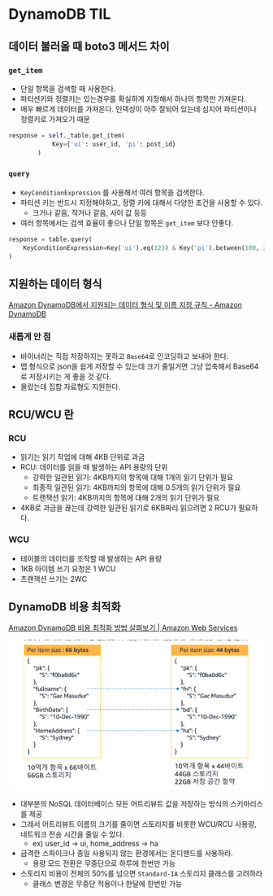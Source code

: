 # DynamoDB TIL

## 데이터 불러올 때 boto3 메서드 차이

### `get_item`

- 단일 항목을 검색할 때 사용한다.
- 파티션키와 정렬키는 있는경우를 확실하게 지정해서 하나의 항목만 가져온다.
- 매우 빠르게 데이터를 가져온다. 인덱싱이 아주 잘되어 있는데 심지어 파티션이나 정렬키로 가져오기 때문

```python
response = self._table.get_item(
            Key={'ui': user_id, 'pi': post_id}
        ) 
```

### `query`

- `KeyConditionExpression` 를 사용해서 여러 항목을 검색한다.
- 파티션 키는 반드시 지정해야하고, 정렬 키에 대해서 다양한 조건을 사용할 수 있다.
    - 크거나 같음, 작거나 같음, 사이 값 등등
- 여러 항목에서는 검색 효율이 좋으나 단일 항목은 `get_item` 보다 안좋다.

```python
response = table.query(
    KeyConditionExpression=Key('ui').eq(123) & Key('pi').between(100, 200)
)
```

## 지원하는 데이터 형식

[Amazon DynamoDB에서 지원되는 데이터 형식 및 이름 지정 규칙 - Amazon DynamoDB](https://docs.aws.amazon.com/ko_kr/amazondynamodb/latest/developerguide/HowItWorks.NamingRulesDataTypes.html)

### 새롭게 안 점

- 바이너리는 직접 저장하지는 못하고 `Base64`로 인코딩하고 보내야 한다.
- 맵 형식으로 json을 쉽게 저장할 수 있는데 크기 줄일거면 그냥 압축해서 Base64로 저장시키는 게 좋을 것 같다.
- 몰랐는데 집합 자료형도 지원한다.

## RCU/WCU 란

### RCU

- 읽기는 읽기 작업에 대해 4KB 단위로 과금
- RCU: 데이터를 읽을 때 발생하는 API 용량의 단위
    - 강력한 일관된 읽기:  4KB까지의 항목에 대해 1개의 읽기 단위가 필요
    - 최종적 일관된 읽기: 4KB까지의 항목에 대해 0.5개의 읽기 단위가 필요
    - 트랜잭션 읽기: 4KB까지의 항목에 대해 2개의 읽기 단위가 필요
- 4KB로 과금을 끊는데 강력한 일관된 읽기로 6KB짜리 읽으려면 2 RCU가 필요하다.

### WCU

- 테이블의 데이터를 조작할 때 발생하는 API 용량
- 1KB 아이템 쓰기 요청은 1 WCU
- 츠랜잭션 쓰기는 2WC

## DynamoDB 비용 최적화

[Amazon DynamoDB 비용 최적화 방법 살펴보기 | Amazon Web Services](https://aws.amazon.com/ko/blogs/tech/how-to-optimize-amazon-dynamodb-costs/)

![alt text](/assets/images/AWS/image/4/image.png)

- 대부분의 NoSQL 데이터베이스 모든 어트리뷰트 값을 저장하는 방식의 스키마리스를 제공
- 그래서 어트리뷰트 이름의 크기를 줄이면 스토리지를 비롯한 WCU/RCU 사용량, 네트워크 전송 시간을 줄일 수 있다.
    - ex) user_id → ui, home_address → ha
- 급격한 스파이크나 종일 사용되지 않는 환경에서는 온디맨드를 사용하라.
    - 용량 모드 전환은 무중단으로 하루에 한번만 가능
- 스토리지 비용이 전체의 50%를 넘으면 `Standard-IA` 스토리지 클래스를 고려하라
    - 클래스 변경은 무중단 적용이나 한달에 한번만 가능